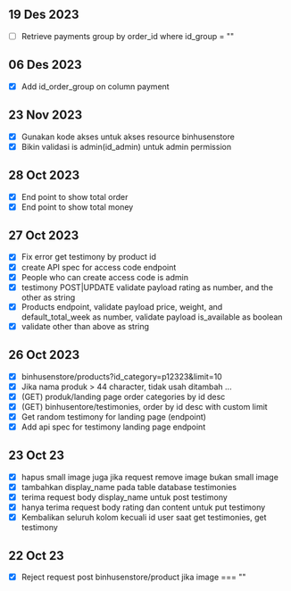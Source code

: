 
<!-- 
- [ ] Tidak boleh hapus category jika ada produk yang masih menggunakan produk tersebut
- [ ] Consider to return 1 image when request products
- [ ] Jangan boleh update paymet jika pembayaran > tagihan
- [ ] Try to update the password on unit testing, old password must be valid
- [ ] Jangan bolehkan update harga product jika produk sudah pernah dipesan
- [ ] Amankan end point/user/register
- [ ] Buat endpoint untuk mendapatkan nomor hp admin
- [ ] Buat index pada beberapa table untuk meningkatkan proses query
- [ ] Check all critical endpoint and implement the access code request
- [ ] Periksa lagi event truncate table index di database
- [ ] endpoint untuk dapatkan order by group_id
- [ ] Retrieve payments group by order_id not only id_group = "" but the payment with id group
 -->

## 19 Des 2023
- [ ] Retrieve payments group by order_id where id_group = ""

## 06 Des 2023
- [x] Add id_order_group on column payment

## 23 Nov 2023
- [x] Gunakan kode akses untuk akses resource binhusenstore
- [x] Bikin validasi is admin(id_admin) untuk admin permission

## 28 Oct 2023
- [x] End point to show total order
- [x] End point to show total money

## 27 Oct 2023
- [x] Fix error get testimony by product id
- [x] create API spec for access code endpoint
- [x] People who can create access code is admin
- [x] testimony POST|UPDATE validate payload rating as number, and the other as string
- [x] Products endpoint, validate payload price, weight, and default_total_week as number, validate payload is_available as boolean
- [x] validate other than above as string

## 26 Oct 2023
- [x] binhusenstore/products?id_category=p12323&limit=10
- [x] Jika nama produk > 44 character, tidak usah ditambah ...
- [x] (GET) produk/landing page order categories by id desc
- [x] (GET) binhusentore/testimonies, order by id desc with custom limit
- [x] Get random testimony for landing page (endpoint)
- [x] Add api spec for testimony landing page endpoint

## 23 Oct 23
- [x] hapus small image juga jika request remove image bukan small image
- [x] tambahkan display_name pada table database testimonies
- [x] terima request body display_name untuk post testimony
- [x] hanya terima request body rating dan content untuk put testimony
- [x] Kembalikan seluruh kolom kecuali id user saat get testimonies, get testimony

## 22 Oct 23

- [x] Reject request post binhusenstore/product jika image === ""
